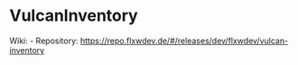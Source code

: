 # VulcanInventory
Wiki: -
Repository: https://repo.flxwdev.de/#/releases/dev/flxwdev/vulcan-inventory
